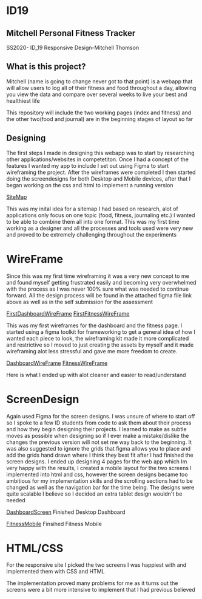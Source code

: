 # ID19

## Mitchell Personal Fitness Tracker
SS2020- ID_19 Responsive Design-Mitchell Thomson

## What is this project?

Mitchell (name is going to change never got to that point) is a webapp that will allow users to log all of their fitness and food throughout a day, allowing you view the data and compare over several weeks to live your best and healthiest life

This repository will include the two working pages (index and fitness) and the other two(food and journal) are in the beginning stages of layout so far

## Designing

The first steps I made in designing this webapp was to start by researching other applications/websites in competetiton. Once I had a concept of the features I wanted my app to include I set out using Figma to start wireframing the project. After the wireframes were completed I then started doing the screendesigns for both Desktop and Mobile devices, after that I began working on the css and html to implement a running version

[SiteMap](/docs/SiteMap.jpg)

This was my inital idea for a sitemap I had based on research, alot of applications only focus on one topic (food, fitness, journaling etc.) I wanted to be able to combine them all into one format. This was my first time working as a designer and all the processes and tools used were very new and proved to be extremely challenging throughout the experiments

# WireFrame

Since this was my first time wireframing it was a very new concept to me and found myself getting frustrated easily and becoming very overwhelmed with the process as I was never 100% sure what was needed to continue forward. All the design process will be found in the attached figma file link above as well as in the self submission for the assessment

[FirstDashboardWireFrame](/docs/SketchesWeb/DashboardOld.png)
[FirstFitnessWireFrame](/docs/SketchesWeb/FitnessOld.png)

This was my first wireframes for the dashboard and the fitness page. I started using a figma toolkit for frameworking to get a general idea of how I wanted each piece to look, the wireframing kit made it more complicated and restrictive so I moved to just creating the assets by myself and it made wireframing alot less stressful and gave me more freedom to create.

[DashboardWireFrame](/docs/SketchesWeb/Dashboard2.jpg)
[FitnessWireFrame](/docs/SketchesWeb/Fitness2.jpg)

Here is what I ended up with alot cleaner and easier to read/understand

# ScreenDesign

Again used Figma for the screen designs. I was unsure of where to start off so I spoke to a few ID students from code to ask them about their process and how they begin designing their projects. I learned to make as subtle moves as possible when designing so if I ever make a mistake/dislike the changes the previous version will not set me way back to the beginning. It was also suggested to ignore the grids that figma allows you to place and add the grids hand drawn where I think they best fit after I had finished the screen designs. I ended up designing 4 pages for the web app which Im very happy with the results, I created a mobile layout for the two screens I implemented into html and css, however the screen designs became too ambitious for my implementation skills and the scrolling sections had to be changed as well as the navigation bar for the time being. The designs were quite scalable I believe so I decided an extra tablet design wouldn't be needed

[DashboardScreen](/docs/Dashboard8.png)
Finished Desktop Dashboard

[FitnessMobile](/docs/X-2.png)
Finsihed Fitness Mobile

# HTML/CSS

For the responsive site I picked the two screens I was happiest with and implemented them with CSS and HTML

The implementation proved many problems for me as it turns out the screens were a bit more intensive to implement that I had previous believed